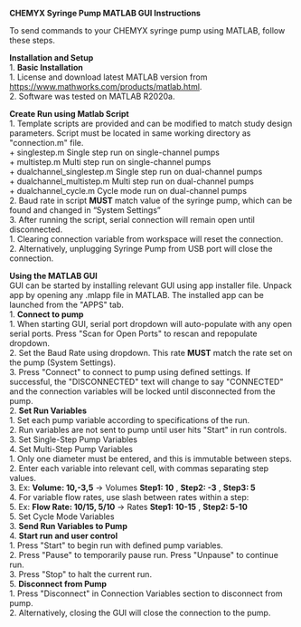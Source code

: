 **CHEMYX Syringe Pump MATLAB GUI Instructions**

To send commands to your CHEMYX syringe pump using MATLAB, follow these steps.

**Installation and Setup**  
	1. **Basic Installation**  
		1. License and download latest MATLAB version from https://www.mathworks.com/products/matlab.html.  
		2. Software was tested on MATLAB R2020a.  

**Create Run using Matlab Script**  
	1. Template scripts are provided and can be modified to match study design parameters. Script must be located in same working directory as "connection.m" file.  
		+ singlestep.m				Single step run on single-channel pumps  
		+ multistep.m	 			Multi step run on single-channel pumps  
		+ dualchannel_singlestep.m		Single step run on dual-channel pumps  
		+ dualchannel_multistep.m		Multi step run on dual-channel pumps  
		+ dualchannel_cycle.m			Cycle mode run on dual-channel pumps  
	2. Baud rate in script **MUST** match value of the syringe pump, which can be found and changed in “System Settings”  
	3. After running the script, serial connection will remain open until disconnected.  
		1. Clearing connection variable from workspace will reset the connection.  
		2. Alternatively, unplugging Syringe Pump from USB port will close the connection.  

**Using the MATLAB GUI**  
	GUI can be started by installing relevant GUI using app installer file. Unpack app by opening any .mlapp file in MATLAB. The installed app can be launched from the "APPS" tab.  
	1. **Connect to pump**  
		1. When starting GUI, serial port dropdown will auto-populate with any open serial ports. Press "Scan for Open Ports" to rescan and repopulate dropdown.  
		2. Set the Baud Rate using dropdown. This rate **MUST** match the rate set on the pump (System Settings).  
		3. Press "Connect" to connect to pump using defined settings. If successful, the "DISCONNECTED" text will change to say "CONNECTED" and the connection variables will be locked until disconnected from the pump.  
	2. **Set Run Variables**  
		1. Set each pump variable according to specifications of the run.  
		2. Run variables are not sent to pump until user hits "Start" in run controls.  
		3. Set Single-Step Pump Variables  
		4. Set Multi-Step Pump Variables  
			1. Only one diameter must be entered, and this is immutable between steps.  
			2. Enter each variable into relevant cell, with commas separating step values.  
			3. Ex: **Volume: 10,-3,5** -> Volumes **Step1: 10** , **Step2: -3** , **Step3: 5**  
			4. For variable flow rates, use slash between rates within a step:  
			5. Ex: **Flow Rate: 10/15, 5/10** -> Rates **Step1: 10-15** , **Step2: 5-10**  
		5. Set Cycle Mode Variables  
	3. **Send Run Variables to Pump**  
	4. **Start run and user control**  
		1. Press "Start" to begin run with defined pump variables.  
		2. Press "Pause" to temporarily pause run. Press "Unpause" to continue run.  
		3. Press "Stop" to halt the current run.  
	5. **Disconnect from Pump**  
		1. Press "Disconnect" in Connection Variables section to disconnect from pump.  
		2. Alternatively, closing the GUI will close the connection to the pump.  
